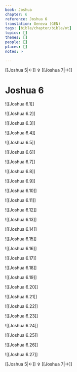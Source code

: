 ```yaml
---
book: Joshua
chapter: 6
reference: Joshua 6
translation: Geneva (GEN)
tags: [bible/chapter/bible/ot]
topics: []
themes: []
people: []
places: []
notes: >
  
---
```


[[Joshua 5|<-]] ✞ [[Joshua 7|->]]

# Joshua 6

![[Joshua 6.1]]

![[Joshua 6.2]]

![[Joshua 6.3]]

![[Joshua 6.4]]

![[Joshua 6.5]]

![[Joshua 6.6]]

![[Joshua 6.7]]

![[Joshua 6.8]]

![[Joshua 6.9]]

![[Joshua 6.10]]

![[Joshua 6.11]]

![[Joshua 6.12]]

![[Joshua 6.13]]

![[Joshua 6.14]]

![[Joshua 6.15]]

![[Joshua 6.16]]

![[Joshua 6.17]]

![[Joshua 6.18]]

![[Joshua 6.19]]

![[Joshua 6.20]]

![[Joshua 6.21]]

![[Joshua 6.22]]

![[Joshua 6.23]]

![[Joshua 6.24]]

![[Joshua 6.25]]

![[Joshua 6.26]]

![[Joshua 6.27]]

[[Joshua 5|<-]] ✞ [[Joshua 7|->]]
